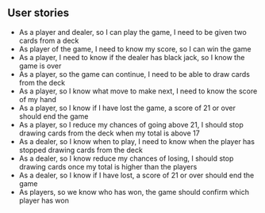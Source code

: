 ## User stories
- As a player and dealer, so I can play the game, I need to be given two cards from a deck
- As player of the game, I need to know my score, so I can win the game
- As a player, I need to know if the dealer has black jack, so I know the game is over
- As a player, so the game can continue, I need to be able to draw cards from the deck
- As a player, so I know what move to make next, I need to know the score of my hand
- As a player, so I know if I have lost the game, a score of 21 or over should end the game
- As a player, so I reduce my chances of going above 21, I should stop drawing cards from the deck when my total is above 17
- As a dealer, so I know when to play, I need to know when the player has stopped drawing cards from the deck
- As a dealer, so I know reduce my chances of losing, I should stop drawing cards once my total is higher than the players
- As a dealer, so I know if I have lost, a score of 21 or over should end the game
- As players, so we know who has won, the game should confirm which player has won
